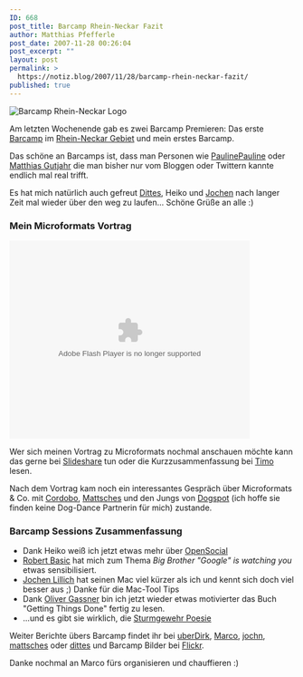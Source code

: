 ```yaml
---
ID: 668
post_title: Barcamp Rhein-Neckar Fazit
author: Matthias Pfefferle
post_date: 2007-11-28 00:26:04
post_excerpt: ""
layout: post
permalink: >
  https://notiz.blog/2007/11/28/barcamp-rhein-neckar-fazit/
published: true
---
```

<img src='http://notiz.blog/wp-content/uploads/2007/10/barcamprn.jpg' alt='Barcamp Rhein-Neckar Logo' />

Am letzten Wochenende gab es zwei Barcamp Premieren: Das erste <a href="http://barcamp.org/">Barcamp</a> im <a href="http://www.barcamp-rhein-neckar.de/">Rhein-Neckar Gebiet</a> und mein erstes Barcamp.

Das schöne an Barcamps ist, dass man Personen wie <a href="http://blog.paulinepauline.de/">PaulinePauline</a> oder <a href="http://www.numblog.de/">Matthias Gutjahr</a> die man bisher nur vom Bloggen oder Twittern kannte endlich mal real trifft.

Es hat mich natürlich auch gefreut <a href="http://www.basicthinking.de/blog/">Dittes</a>, Heiko und <a href="http://www.jochen-lillich.de/">Jochen</a> nach langer Zeit mal wieder über den weg zu laufen... Schöne Grüße an alle :)

<h3>Mein Microformats Vortrag</h3>

<object type="application/x-shockwave-flash" style="width:425px; height:350px" data="http://static.slideshare.net/swf/ssplayer2.swf?doc=microformats-1196203791819890-2"><param name="movie" value="http://static.slideshare.net/swf/ssplayer2.swf?doc=microformats-1196203791819890-2"></param></object>

Wer sich meinen Vortrag zu Microformats nochmal anschauen möchte kann das gerne bei <a href="http://www.slideshare.net/pfefferle/microformats-183072/">Slideshare</a> tun oder die Kurzzusammenfassung bei <a href="http://www.timoheuer.com/2007/11/25/bcrn-session-microformats-fuer-einsteiger/">Timo</a> lesen.

Nach dem Vortrag kam noch ein interessantes Gespräch über Microformats & Co. mit <a href="http://www.cordobo.de">Cordobo</a>, <a href="http://blog.sperr-objekt.de/">Mattsches</a> und den Jungs von <a href="http://www.dogspot.de/">Dogspot</a> (ich hoffe sie finden keine Dog-Dance Partnerin für mich) zustande.

<h3>Barcamp Sessions Zusammenfassung</h3>
<ul><li>Dank Heiko weiß ich jetzt etwas mehr über <a href="http://code.google.com/apis/opensocial/">OpenSocial</a></li>
<li><a href="http://www.basicthinking.de/blog/">Robert Basic</a> hat mich zum Thema <em>Big Brother "Google" is watching you</em> etwas sensibilisiert.</li>
<li><a href="http://www.meinneuermac.de/">Jochen Lillich</a> hat seinen Mac viel kürzer als ich und kennt sich doch viel besser aus ;) Danke für die Mac-Tool Tips</li>
<li>Dank <a href="http://blog.oliver-gassner.de/">Oliver Gassner</a> bin ich jetzt wieder etwas motivierter das Buch "Getting Things Done" fertig zu lesen.</li>
<li>...und es gibt sie wirklich, die <a href="http://sturmgewehr.net/">Sturmgewehr Poesie</a></li></ul>

Weiter Berichte übers Barcamp findet ihr bei <a href="http://www.standart-tolleranz-maschiene.de/archives/125-Barcamp-Rhein-Neckar.html">uberDirk</a>, <a href="http://blog.ripanti.de/2007/11/27/barcamp-rhein-neckar/">Marco</a>, <a href="http://www.jochen-lillich.de/barcamp-rheinneckar">jochn</a>, <a href="http://www.numblog.de/archives/494-Das-war-das-BarCamp-Rhein-Neckar-in-Mannheim.html">mattsches</a> oder <a href="http://dittes.info/blog/2007/11/26/barcamp-rhein-neckar/">dittes</a> und Barcamp Bilder bei <a href="http://www.flickr.com/photos/tags/barcamprn">Flickr</a>.

Danke nochmal an Marco fürs organisieren und chauffieren :)
